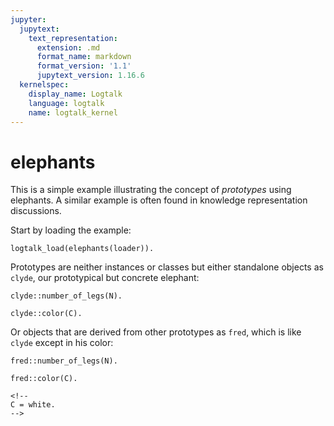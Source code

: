 ```yaml
---
jupyter:
  jupytext:
    text_representation:
      extension: .md
      format_name: markdown
      format_version: '1.1'
      jupytext_version: 1.16.6
  kernelspec:
    display_name: Logtalk
    language: logtalk
    name: logtalk_kernel
---
```


<!--
________________________________________________________________________

This file is part of Logtalk <https://logtalk.org/>  
SPDX-FileCopyrightText: 1998-2025 Paulo Moura <pmoura@logtalk.org>  
SPDX-License-Identifier: Apache-2.0

Licensed under the Apache License, Version 2.0 (the "License");
you may not use this file except in compliance with the License.
You may obtain a copy of the License at

    http://www.apache.org/licenses/LICENSE-2.0

Unless required by applicable law or agreed to in writing, software
distributed under the License is distributed on an "AS IS" BASIS,
WITHOUT WARRANTIES OR CONDITIONS OF ANY KIND, either express or implied.
See the License for the specific language governing permissions and
limitations under the License.
________________________________________________________________________
-->

# elephants

This is a simple example illustrating the concept of _prototypes_ using
elephants. A similar example is often found in knowledge representation
discussions.

Start by loading the example:

```logtalk
logtalk_load(elephants(loader)).
```

Prototypes are neither instances or classes but either standalone objects
as `clyde`, our prototypical but concrete elephant:

```logtalk
clyde::number_of_legs(N).
```

<!--
N = 4.
-->

```logtalk
clyde::color(C).
```

<!--
C = grey.
-->

Or objects that are derived from other prototypes as `fred`, which is
like `clyde` except in his color:

```logtalk
fred::number_of_legs(N).
```

<!--
N = 4.
-->

```logtalk
fred::color(C).

<!--
C = white.
-->
